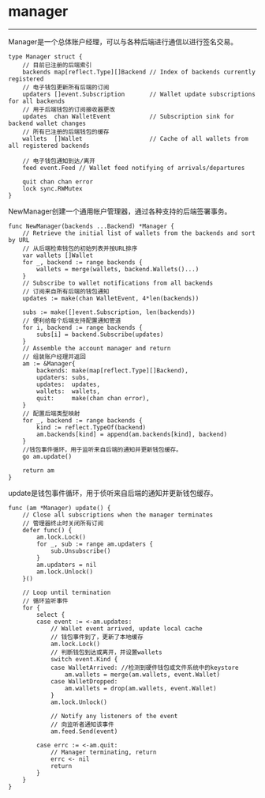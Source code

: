 # manager #

----------
Manager是一个总体账户经理，可以与各种后端进行通信以进行签名交易。
	
	type Manager struct {
		// 目前已注册的后端索引
		backends map[reflect.Type][]Backend // Index of backends currently registered
		// 电子钱包更新所有后端的订阅
		updaters []event.Subscription       // Wallet update subscriptions for all backends
		// 用于后端钱包的订阅接收器更改
		updates  chan WalletEvent           // Subscription sink for backend wallet changes
		// 所有已注册的后端钱包的缓存
		wallets  []Wallet                   // Cache of all wallets from all registered backends
	
		// 电子钱包通知到达/离开
		feed event.Feed // Wallet feed notifying of arrivals/departures
	
		quit chan chan error
		lock sync.RWMutex
	}

NewManager创建一个通用帐户管理器，通过各种支持的后端签署事务。

	
	func NewManager(backends ...Backend) *Manager {
		// Retrieve the initial list of wallets from the backends and sort by URL
		// 从后端检索钱包的初始列表并按URL排序
		var wallets []Wallet
		for _, backend := range backends {
			wallets = merge(wallets, backend.Wallets()...)
		}
		// Subscribe to wallet notifications from all backends
		// 订阅来自所有后端的钱包通知
		updates := make(chan WalletEvent, 4*len(backends))
	
		subs := make([]event.Subscription, len(backends))
		// 便利给每个后端支持配置通知管道
		for i, backend := range backends {
			subs[i] = backend.Subscribe(updates)
		}
		// Assemble the account manager and return
		// 组装账户经理并返回
		am := &Manager{
			backends: make(map[reflect.Type][]Backend),
			updaters: subs,
			updates:  updates,
			wallets:  wallets,
			quit:     make(chan chan error),
		}
		// 配置后端类型映射
		for _, backend := range backends {
			kind := reflect.TypeOf(backend)
			am.backends[kind] = append(am.backends[kind], backend)
		}
		//钱包事件循环，用于监听来自后端的通知并更新钱包缓存。
		go am.update()
	
		return am
	}


update是钱包事件循环，用于侦听来自后端的通知并更新钱包缓存。

	func (am *Manager) update() {
		// Close all subscriptions when the manager terminates
		// 管理器终止时关闭所有订阅
		defer func() {
			am.lock.Lock()
			for _, sub := range am.updaters {
				sub.Unsubscribe()
			}
			am.updaters = nil
			am.lock.Unlock()
		}()
	
		// Loop until termination
		// 循环监听事件
		for {
			select {
			case event := <-am.updates:
				// Wallet event arrived, update local cache
				// 钱包事件到了，更新了本地缓存
				am.lock.Lock()
				// 判断钱包到达或离开，并设置wallets
				switch event.Kind {
				case WalletArrived: //检测到硬件钱包或文件系统中的keystore
					am.wallets = merge(am.wallets, event.Wallet)
				case WalletDropped:
					am.wallets = drop(am.wallets, event.Wallet)
				}
				am.lock.Unlock()
	
				// Notify any listeners of the event
				// 向监听者通知该事件
				am.feed.Send(event)
	
			case errc := <-am.quit:
				// Manager terminating, return
				errc <- nil
				return
			}
		}
	}